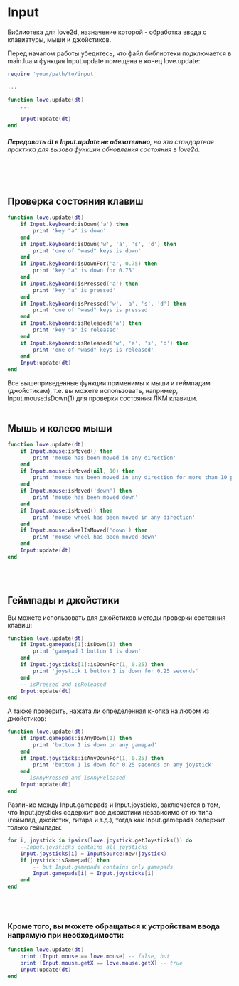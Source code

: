 # Input
Библиотека для love2d, назначение которой - обработка ввода с клавиатуры, мыши и джойстиков.

Перед началом работы убедитесь, что файл библиотеки подключается в main.lua и функция Input.update помещена в конец love.update:
```lua
require 'your/path/to/input'

...

function love.update(dt)
    ...

    Input:update(dt)
end
```
###### **Передавать dt в Input.update не обязательно**, но это стандартная практика для вызова функции обновления состояния в love2d.
<br><br>
## Проверка состояния клавиш
```lua
function love.update(dt)
    if Input.keyboard:isDown('a') then
        print 'key "a" is down'
    end
    if Input.keyboard:isDown('w', 'a', 's', 'd') then
        print 'one of "wasd" keys is down'
    end
    if Input.keyboard:isDownFor('a', 0.75) then
        print 'key "a" is down for 0.75'
    end
    if Input.keyboard:isPressed('a') then
        print 'key "a" is pressed'
    end
    if Input.keyboard:isPressed('w', 'a', 's', 'd') then
        print 'one of "wasd" keys is pressed'
    end
    if Input.keyboard:isReleased('a') then
        print 'key "a" is released'
    end
    if Input.keyboard:isReleased('w', 'a', 's', 'd') then
        print 'one of "wasd" keys is released'
    end
    Input:update(dt)
end
```
Все вышеприведенные функции применимы к мыши и геймпадам (джойстикам), т.е. вы можете использовать, например, Input.mouse:isDown(1) для проверки состояния ЛКМ клавиши.
<br><br>
## Мышь и колесо мыши
```lua
function love.update(dt)
    if Input.mouse:isMoved() then
        print 'mouse has been moved in any direction'
    end
    if Input.mouse:isMoved(nil, 10) then
        print 'mouse has been moved in any direction for more than 10 pixels'
    end
    if Input.mouse:isMoved('down') then
        print 'mouse has been moved down'
    end
    if Input.mouse:isMoved() then
        print 'mouse wheel has been moved in any direction'
    end
    if Input.mouse:wheelIsMoved('down') then
        print 'mouse wheel has been moved down'
    end
    Input:update(dt)
end
```
<br><br>
## Геймпады и джойстики
Вы можете использовать для джойстиков методы проверки состояния клавиш:
```lua
function love.update(dt)
    if Input.gamepads[1]:isDown(1) then
        print 'gamepad 1 button 1 is down'
    end
    if Input.joysticks[1]:isDownFor(1, 0.25) then
        print 'joystick 1 button 1 is down for 0.25 seconds'
    end
    -- isPressed and isReleased
    Input:update(dt)
end
```
А также проверить, нажата ли определенная кнопка на любом из джойстиков:
```lua
function love.update(dt)
    if Input.gamepads:isAnyDown(1) then
        print 'button 1 is down on any gamepad'
    end
    if Input.joysticks:isAnyDownFor(1, 0.25) then
        print 'button 1 is down for 0.25 seconds on any joystick'
    end
    -- isAnyPressed and isAnyReleased
    Input:update(dt)
end
```
Различие между Input.gamepads и Input.joysticks, заключается в том, что Input.joysticks содержит все джойстики независимо от их типа (геймпад, джойстик, гитара и т.д.), тогда как Input.gamepads содержит только геймпады:
```lua
for i, joystick in ipairs(love.joystick.getJoysticks()) do
    --Input.joysticks contains all joysticks
    Input.joysticks[i] = InputSource:new(joystick)
    if joystick:isGamepad() then
        -- but Input.gamepads contains only gamepads
        Input.gamepads[i] = Input.joysticks[i]
    end
end
```
<br><br>
### Кроме того, вы можете обращаться к устройствам ввода напрямую при необходимости:

```lua
function love.update(dt)
    print (Input.mouse == love.mouse) -- false, but
    print (Input.mouse.getX == love.mouse.getX) -- true
    Input:update(dt)
end
```